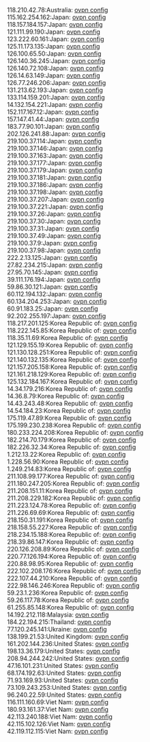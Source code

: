 118.210.42.78:Australia: [ovpn config](vpn/118_210_42_78.ovpn)  
115.162.254.162:Japan: [ovpn config](vpn/115_162_254_162.ovpn)  
118.157.184.157:Japan: [ovpn config](vpn/118_157_184_157.ovpn)  
121.111.99.190:Japan: [ovpn config](vpn/121_111_99_190.ovpn)  
123.222.60.161:Japan: [ovpn config](vpn/123_222_60_161.ovpn)  
125.11.173.135:Japan: [ovpn config](vpn/125_11_173_135.ovpn)  
126.100.65.50:Japan: [ovpn config](vpn/126_100_65_50.ovpn)  
126.140.36.245:Japan: [ovpn config](vpn/126_140_36_245.ovpn)  
126.140.72.108:Japan: [ovpn config](vpn/126_140_72_108.ovpn)  
126.14.63.149:Japan: [ovpn config](vpn/126_14_63_149.ovpn)  
126.77.246.206:Japan: [ovpn config](vpn/126_77_246_206.ovpn)  
131.213.62.193:Japan: [ovpn config](vpn/131_213_62_193.ovpn)  
133.114.159.201:Japan: [ovpn config](vpn/133_114_159_201.ovpn)  
14.132.154.221:Japan: [ovpn config](vpn/14_132_154_221.ovpn)  
152.117.167.12:Japan: [ovpn config](vpn/152_117_167_12.ovpn)  
157.147.41.44:Japan: [ovpn config](vpn/157_147_41_44.ovpn)  
183.77.90.101:Japan: [ovpn config](vpn/183_77_90_101.ovpn)  
202.126.241.88:Japan: [ovpn config](vpn/202_126_241_88.ovpn)  
219.100.37.114:Japan: [ovpn config](vpn/219_100_37_114.ovpn)  
219.100.37.146:Japan: [ovpn config](vpn/219_100_37_146.ovpn)  
219.100.37.163:Japan: [ovpn config](vpn/219_100_37_163.ovpn)  
219.100.37.177:Japan: [ovpn config](vpn/219_100_37_177.ovpn)  
219.100.37.179:Japan: [ovpn config](vpn/219_100_37_179.ovpn)  
219.100.37.181:Japan: [ovpn config](vpn/219_100_37_181.ovpn)  
219.100.37.186:Japan: [ovpn config](vpn/219_100_37_186.ovpn)  
219.100.37.198:Japan: [ovpn config](vpn/219_100_37_198.ovpn)  
219.100.37.207:Japan: [ovpn config](vpn/219_100_37_207.ovpn)  
219.100.37.221:Japan: [ovpn config](vpn/219_100_37_221.ovpn)  
219.100.37.26:Japan: [ovpn config](vpn/219_100_37_26.ovpn)  
219.100.37.30:Japan: [ovpn config](vpn/219_100_37_30.ovpn)  
219.100.37.31:Japan: [ovpn config](vpn/219_100_37_31.ovpn)  
219.100.37.49:Japan: [ovpn config](vpn/219_100_37_49.ovpn)  
219.100.37.9:Japan: [ovpn config](vpn/219_100_37_9.ovpn)  
219.100.37.98:Japan: [ovpn config](vpn/219_100_37_98.ovpn)  
222.2.13.125:Japan: [ovpn config](vpn/222_2_13_125.ovpn)  
27.82.234.215:Japan: [ovpn config](vpn/27_82_234_215.ovpn)  
27.95.70.145:Japan: [ovpn config](vpn/27_95_70_145.ovpn)  
39.111.176.194:Japan: [ovpn config](vpn/39_111_176_194.ovpn)  
59.86.30.121:Japan: [ovpn config](vpn/59_86_30_121.ovpn)  
60.112.194.132:Japan: [ovpn config](vpn/60_112_194_132.ovpn)  
60.134.204.253:Japan: [ovpn config](vpn/60_134_204_253.ovpn)  
60.91.183.25:Japan: [ovpn config](vpn/60_91_183_25.ovpn)  
92.202.255.197:Japan: [ovpn config](vpn/92_202_255_197.ovpn)  
118.217.201.125:Korea Republic of: [ovpn config](vpn/118_217_201_125.ovpn)  
118.222.145.85:Korea Republic of: [ovpn config](vpn/118_222_145_85.ovpn)  
118.35.11.69:Korea Republic of: [ovpn config](vpn/118_35_11_69.ovpn)  
121.129.155.19:Korea Republic of: [ovpn config](vpn/121_129_155_19.ovpn)  
121.130.128.251:Korea Republic of: [ovpn config](vpn/121_130_128_251.ovpn)  
121.140.132.135:Korea Republic of: [ovpn config](vpn/121_140_132_135.ovpn)  
121.157.205.158:Korea Republic of: [ovpn config](vpn/121_157_205_158.ovpn)  
121.161.218.129:Korea Republic of: [ovpn config](vpn/121_161_218_129.ovpn)  
125.132.184.167:Korea Republic of: [ovpn config](vpn/125_132_184_167.ovpn)  
14.34.179.216:Korea Republic of: [ovpn config](vpn/14_34_179_216.ovpn)  
14.36.8.79:Korea Republic of: [ovpn config](vpn/14_36_8_79.ovpn)  
14.43.243.48:Korea Republic of: [ovpn config](vpn/14_43_243_48.ovpn)  
14.54.184.23:Korea Republic of: [ovpn config](vpn/14_54_184_23.ovpn)  
175.119.47.89:Korea Republic of: [ovpn config](vpn/175_119_47_89.ovpn)  
175.199.230.238:Korea Republic of: [ovpn config](vpn/175_199_230_238.ovpn)  
180.233.224.208:Korea Republic of: [ovpn config](vpn/180_233_224_208.ovpn)  
182.214.70.179:Korea Republic of: [ovpn config](vpn/182_214_70_179.ovpn)  
182.226.32.34:Korea Republic of: [ovpn config](vpn/182_226_32_34.ovpn)  
1.212.13.22:Korea Republic of: [ovpn config](vpn/1_212_13_22.ovpn)  
1.228.56.90:Korea Republic of: [ovpn config](vpn/1_228_56_90.ovpn)  
1.249.214.83:Korea Republic of: [ovpn config](vpn/1_249_214_83.ovpn)  
211.108.99.177:Korea Republic of: [ovpn config](vpn/211_108_99_177.ovpn)  
211.180.247.205:Korea Republic of: [ovpn config](vpn/211_180_247_205.ovpn)  
211.208.151.11:Korea Republic of: [ovpn config](vpn/211_208_151_11.ovpn)  
211.208.229.182:Korea Republic of: [ovpn config](vpn/211_208_229_182.ovpn)  
211.223.124.78:Korea Republic of: [ovpn config](vpn/211_223_124_78.ovpn)  
211.226.69.69:Korea Republic of: [ovpn config](vpn/211_226_69_69.ovpn)  
218.150.31.191:Korea Republic of: [ovpn config](vpn/218_150_31_191.ovpn)  
218.158.55.227:Korea Republic of: [ovpn config](vpn/218_158_55_227.ovpn)  
218.234.15.188:Korea Republic of: [ovpn config](vpn/218_234_15_188.ovpn)  
218.39.86.147:Korea Republic of: [ovpn config](vpn/218_39_86_147.ovpn)  
220.126.208.89:Korea Republic of: [ovpn config](vpn/220_126_208_89.ovpn)  
220.77.126.194:Korea Republic of: [ovpn config](vpn/220_77_126_194.ovpn)  
220.88.98.95:Korea Republic of: [ovpn config](vpn/220_88_98_95.ovpn)  
222.102.208.176:Korea Republic of: [ovpn config](vpn/222_102_208_176.ovpn)  
222.107.44.210:Korea Republic of: [ovpn config](vpn/222_107_44_210.ovpn)  
222.98.146.246:Korea Republic of: [ovpn config](vpn/222_98_146_246.ovpn)  
59.23.1.236:Korea Republic of: [ovpn config](vpn/59_23_1_236.ovpn)  
59.26.117.78:Korea Republic of: [ovpn config](vpn/59_26_117_78.ovpn)  
61.255.85.148:Korea Republic of: [ovpn config](vpn/61_255_85_148.ovpn)  
14.192.212.118:Malaysia: [ovpn config](vpn/14_192_212_118.ovpn)  
184.22.194.215:Thailand: [ovpn config](vpn/184_22_194_215.ovpn)  
77.120.245.141:Ukraine: [ovpn config](vpn/77_120_245_141.ovpn)  
138.199.21.53:United Kingdom: [ovpn config](vpn/138_199_21_53.ovpn)  
161.202.144.236:United States: [ovpn config](vpn/161_202_144_236.ovpn)  
198.13.36.179:United States: [ovpn config](vpn/198_13_36_179.ovpn)  
208.94.244.242:United States: [ovpn config](vpn/208_94_244_242.ovpn)  
47.16.101.231:United States: [ovpn config](vpn/47_16_101_231.ovpn)  
68.174.192.63:United States: [ovpn config](vpn/68_174_192_63.ovpn)  
71.93.169.93:United States: [ovpn config](vpn/71_93_169_93.ovpn)  
73.109.243.253:United States: [ovpn config](vpn/73_109_243_253.ovpn)  
96.240.22.59:United States: [ovpn config](vpn/96_240_22_59.ovpn)  
116.111.160.69:Viet Nam: [ovpn config](vpn/116_111_160_69.ovpn)  
180.93.161.37:Viet Nam: [ovpn config](vpn/180_93_161_37.ovpn)  
42.113.240.188:Viet Nam: [ovpn config](vpn/42_113_240_188.ovpn)  
42.115.102.126:Viet Nam: [ovpn config](vpn/42_115_102_126.ovpn)  
42.119.112.115:Viet Nam: [ovpn config](vpn/42_119_112_115.ovpn)  
